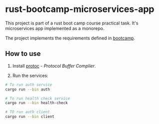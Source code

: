 # rust-bootcamp-microservices-app

This project is part of a rust boot camp course practical task. It's microservices app implemented as a monorepo.

The project implements the requirements defined in [bootcamp](https://github.com/letsgetrusty/bootcamp/tree/master/4.%20Projects/3.%20Microservices/Problem).

## How to use

1. Install [protoc](https://grpc.io/docs/protoc-installation/) - _Protocol Buffer Complier_.

2. Run the services:

```sh
# To run auth service
cargo run --bin auth

# To run health check service
cargo run --bin health-check

# TO run auth client
cargo run --bin client
```
